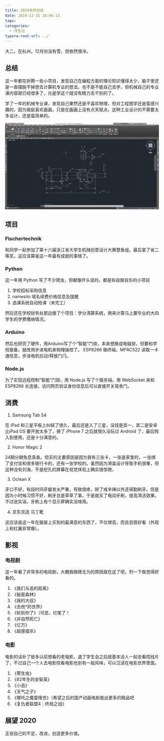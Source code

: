 ```yaml
---
title: 2019年终总结
date: 2019-12-31 18:04:13
tags:
categories:
  - 浮生记
typora-root-url: ../
---
```


大二，在杭州，12月份没有雪，但依然很冷。

<!--more-->

## 总结

这一年都在折腾一些小项目，发现自己在编程方面的理论知识懂得太少，脑子里还是一直摆脱不掉想去计算机专业的想法。也不是不能自己去学，但机械自己的专业课内容就已经很多了，光是学这个就没有精力去干别的了。

学了一年的机械专业课，发现自己果然还是不喜欢物理，但对工程图学还是蛮感兴趣的，因为我挺喜欢画画，只是在画画上没有点天赋点。这种工业设计的不需要太多设计，还是蛮简单的。

![齿轮轴](/images/齿轮轴.png)



## 项目

### Fischertechnik

和同学一起参加了第十六届浙江省大学生机械创意设计大赛慧鱼组，最后拿了省二等奖，这应该算是这一年最有成就的事情了。

### Python

这一年用 Python 写了不少爬虫，但都像开头说的，都是些自娱自乐的小项目

1. 学校招标采购信息
2. namesilo 域名续费价格信息及提醒
3. 选课系统自动抢课（未完工）

然后还在学校财务处那边接了个项目：学分清算系统，用来计算马上要毕业的大四学生的学费缴纳情况。

### Arduino

然后也研究了硬件，用Arduino写了个“智能”门锁，本来想换成电磁锁，但要和学校报备，就改用步进电机来物理操控了。 ESP8266 做终端，MFRC522 读取一卡通信息，步进电机拉动/释放门闩。

### Node.js

为了实现远程控制“智能”门锁，用 Node.js 写了个服务端，用 WebSocket 来和 ESP8266 长连接，访问网页验证身份信息后可以直接开关宿舍门。

## 消费

1. Samsung Tab S4

在 iPad 和三星平板上纠结了很久，最后还是入了三星，没钱是其一，其二是安卓比iPad OS 要开放太多了，换了 iPhone 7 之后就很久没玩过 Android 了，最后购入到使用，还是十分满意的。

2. Honor Magic 2

24期分期免息真香。但买的主要原因是因为我有三张卡，一张是家里的，一张绑了支付宝和很多银行卡的，还有一张学校的。虽然因为滑盖设计导致手机很重，但这种没有刘海，不是挖孔的屏幕在视觉体验上确实很惊艳，

3. Oclean X

牙口不好，有段时间牙龈发炎严重，导致很疼，除了戒辛辣以外还得勤刷牙。但是因为小时候习惯不好，刷牙总是草草了事，于是就买了电动牙刷，提高清洁效果。不过说实话，牙刷上有个显示屏确实没啥用。

4. 京东京造 马丁靴

这应该是这一年在服装上买到的最满意的东西了，不仅增高，而且百搭好看（外观上和红翼非常像）。

## 影视

### 电视剧

这一年看了非常多的电视剧，大概我碌碌无为的原因就在这了吧，列一下我觉得好看的。

1. 《我们与恶的距离》
2. 《秘密森林》
3. 《我的大叔》
4. 《去他*的世界》
5. 《轮到你了》（可恶，烂尾了！
6. 《非自然死亡》
7. 《亿万》
8. 《超感猎杀》

### 电影

电影的话补了挺多以前想看的老电影，退了学生会之后就基本没人一起去看院线片了，不过自己一个人去电影院看电影也别有一般风味，可以沉浸在电影世界里面。

1. 《寄生虫》
2. 《82年生的金智英》
3. 《小丑》
4. 《天气之子》
5. 《哪吒之魔童降世》（希望之后的国产动画电影能出更多的精品吧
6. 《复仇者联盟4：终局之战》

## 展望 2020

正视自己的不足，改进，创造更多价值。



